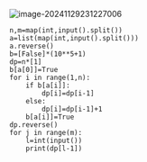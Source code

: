 ![image-20241129231227006](C:\Users\宋铠仁\AppData\Roaming\Typora\typora-user-images\image-20241129231227006.png)

```
n,m=map(int,input().split())
a=list(map(int,input().split()))
a.reverse()
b=[False]*(10**5+1)
dp=n*[1]
b[a[0]]=True
for i in range(1,n):
    if b[a[i]]:
        dp[i]=dp[i-1]
    else:
        dp[i]=dp[i-1]+1
    b[a[i]]=True
dp.reverse()
for j in range(m):
    l=int(input())
    print(dp[l-1])
```